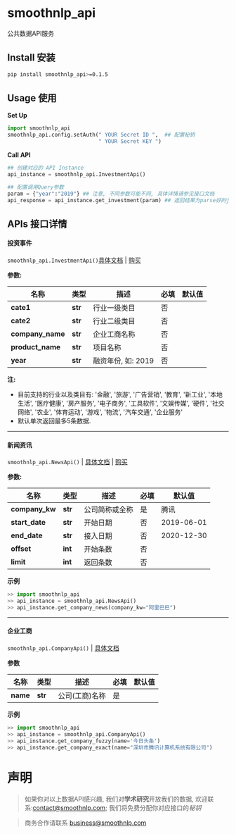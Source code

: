 # smoothnlp_api
公共数据API服务

## Install 安装
```bash
pip install smoothnlp_api>=0.1.5
```

## Usage 使用
**Set Up**
```python
import smoothnlp_api
smoothnlp_api.config.setAuth(" YOUR Secret ID ",  ## 配置秘钥
                             " YOUR Secret KEY ")
```

**Call API**
```python
## 创建对应的 API Instance
api_instance = smoothnlp_api.InvestmentApi()

## 配置调用Query参数
param = {"year":"2019"} ## 注意, 不同参数可能不同, 具体详情请参见接口文档
api_response = api_instance.get_investment(param) ## 返回结果为parse好的json格式, 大部分为python原生dict
```


## APIs 接口详情

#### 投资事件
`smoothnlp_api.InvestmentApi()`[具体文档](http://doc.smoothnlp.com/web/#/p/4072db16dc854ef182561a8c75b6f6b6) | [购买](https://market.cloud.tencent.com/products/16168)

**参数:** 

名称 | 类型 | 描述  | 必填  | 默认值
------------- | ------------- | ------------- | ------------- | -------------
 **cate1** | **str**| 行业一级类目 | 否 | 
 **cate2** | **str**| 行业二级类目 | 否 | 
 **company_name** | **str**| 企业工商名称 | 否 | 
 **product_name** | **str**| 项目名称 | 否 | 
 **year** | **str**| 融资年份, 如: 2019 | 否 | 
 
 **注:**
* 目前支持的行业以及类目有: '金融', '旅游', '广告营销', '教育', '新工业', '本地生活', '医疗健康', '房产服务', '电子商务', '工具软件', '文娱传媒', '硬件', '社交网络', '农业', '体育运动', '游戏', '物流', '汽车交通', '企业服务'
* 默认单次返回最多5条数据. 

---------

#### 新闻资讯
`smoothnlp_api.NewsApi()` | [具体文档](http://doc.smoothnlp.com/web/#/p/e42fdc345ca760e9a9b207ea77a8ac3c) | [购买](https://market.cloud.tencent.com/products/15366)

**参数:**

名称 | 类型 | 描述  | 必填  | 默认值
------------- | ------------- | ------------- | ------------- | -------------
 **company_kw** | **str**| 公司简称或全称 | 是 | 腾讯 
 **start_date** | **str**| 开始日期 | 否 | 2019-06-01
 **end_date** | **str**| 接入日期 | 否 | 2020-12-30
 **offset** | **int**| 开始条数 | 否 | 
 **limit** | **int**| 返回条数 | 否 | 
 
 **示例**
```python
>> import smoothnlp_api
>> api_instance = smoothnlp_api.NewsApi()
>> api_instance.get_company_news(company_kw="阿里巴巴")
```

-------------

#### 企业工商
`smoothnlp_api.CompanyApi()` | [具体文档](http://doc.smoothnlp.com/web/#/p/c18fa97554fd4220bee162e1f4d948f8)

**参数**

名称 | 类型 | 描述  | 必填  | 默认值
------------- | ------------- | ------------- | ------------- | -------------
 **name** | **str**| 公司(工商)名称 | 是 | 
 
**示例**
```python
>> import smoothnlp_api
>> api_instance = smoothnlp_api.CompanyApi()
>> api_instance.get_company_fuzzy(name='今日头条')
>> api_instance.get_company_exact(name="深圳市腾讯计算机系统有限公司")

```
 
 


# 声明
> 如果你对以上数据API感兴趣, 我们对**学术研究**开放我们的数据, 欢迎联系:contact@smoothnlp.com; 我们将免费分配你对应接口的*秘钥*

> 商务合作请联系 business@smoothnlp.com

